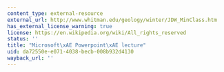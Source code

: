 ```yaml
---
content_type: external-resource
external_url: http://www.whitman.edu/geology/winter/JDW_MinClass.htm
has_external_license_warning: true
license: https://en.wikipedia.org/wiki/All_rights_reserved
status: ''
title: "Microsoft\xAE Powerpoint\xAE lecture"
uid: da72550e-e071-4038-becb-008b932d4130
wayback_url: ''
---
```

